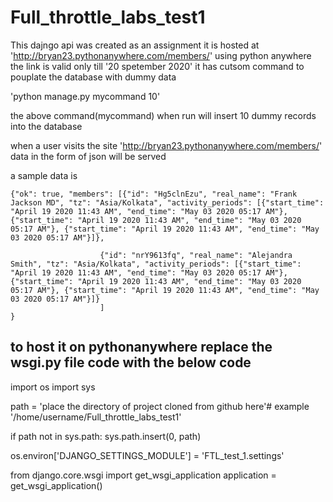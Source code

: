 # Full_throttle_labs_test1
This dajngo api was created as an assignment
it is hosted at 'http://bryan23.pythonanywhere.com/members/' using python anywhere the link is valid only till '20 spetember 2020'
it has cutsom command to pouplate the database with dummy data


'python manage.py mycommand 10'

the above command(mycommand) when run will insert 10 dummy records into the database

when a user visits the site 'http://bryan23.pythonanywhere.com/members/' data in the form of json will be served

a sample data is

    {"ok": true, "members": [{"id": "Hg5clnEzu", "real_name": "Frank Jackson MD", "tz": "Asia/Kolkata", "activity_periods": [{"start_time": "April 19 2020 11:43 AM", "end_time": "May 03 2020 05:17 AM"}, {"start_time": "April 19 2020 11:43 AM", "end_time": "May 03 2020 05:17 AM"}, {"start_time": "April 19 2020 11:43 AM", "end_time": "May 03 2020 05:17 AM"}]},

                        {"id": "nrY9613fq", "real_name": "Alejandra Smith", "tz": "Asia/Kolkata", "activity_periods": [{"start_time": "April 19 2020 11:43 AM", "end_time": "May 03 2020 05:17 AM"}, {"start_time": "April 19 2020 11:43 AM", "end_time": "May 03 2020 05:17 AM"}, {"start_time": "April 19 2020 11:43 AM", "end_time": "May 03 2020 05:17 AM"}]}
                        ]
    }
to host it on pythonanywhere replace the wsgi.py file code with the below code
--------------------------------------------------------------------------------------------------------------------------
import os
import sys


path = 'place the directory of project cloned from github here'# example '/home/username/Full_throttle_labs_test1'

if path not in sys.path:
     sys.path.insert(0, path)

os.environ['DJANGO_SETTINGS_MODULE'] = 'FTL_test_1.settings'

from django.core.wsgi import get_wsgi_application
application = get_wsgi_application()
